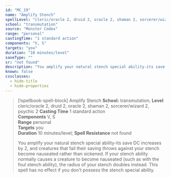 ```yaml
---
id: "MC_19"
name: "Amplify Stench"
spellLevel: "cleric/oracle 2, druid 2, oracle 2, shaman 2, sorcerer/wizard 2, psychic 2"
school: "transmutation"
source: "Monster Codex"
range: "personal"
castingTime: "1 standard action"
components: "V, S"
targets: "you"
duration: "10 minutes/level"
saveType: ""
sr: "not found"
description: "You amplify your natural stench special ability-its save DC increases by 2, and creatures that fail their saving throws against your stench become nauseated rather than sickened. If your stench ability normally causes a creature to become nauseated (such as with the foul stench ability), the radius of your stench doubles instead. This spell has no effect if you don't possess the stench special ability."
known: false
cssclasses:
  - hide-title
  - hide-properties
---
```


> [!spellbook-spell-block] Amplify Stench
> **School:** transmutation; **Level** cleric/oracle 2, druid 2, oracle 2, shaman 2, sorcerer/wizard 2, psychic 2
> **Casting Time** 1 standard action  
> **Components** V, S  
> **Range** personal  
> **Targets** you  
> **Duration** 10 minutes/level; **Spell Resistance** not found
> 
> You amplify your natural stench special ability-its save DC increases by 2, and creatures that fail their saving throws against your stench become nauseated rather than sickened. If your stench ability normally causes a creature to become nauseated (such as with the foul stench ability), the radius of your stench doubles instead. This spell has no effect if you don't possess the stench special ability.